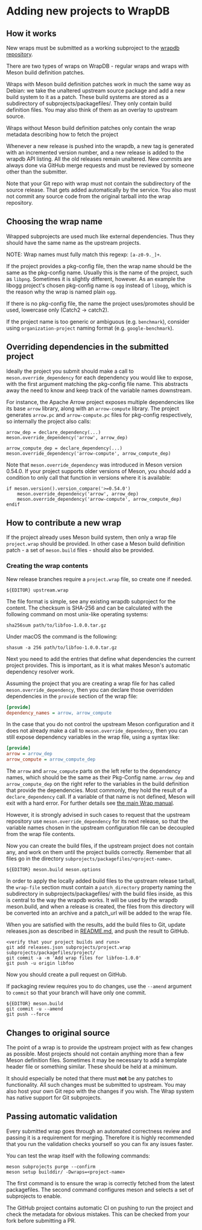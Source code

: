 # Adding new projects to WrapDB


## How it works

New wraps must be submitted as a working subproject to the [wrapdb
repository](https://github.com/mesonbuild/wrapdb).

There are two types of wraps on WrapDB - regular wraps and wraps with
Meson build definition patches.

Wraps with Meson build definition patches work in much the same way as
Debian: we take the unaltered upstream source package and add a new
build system to it as a patch. These build systems are stored as a
subdirectory of subprojects/packagefiles/. They only contain build
definition files. You may also think of them as an overlay to upstream
source.

Wraps without Meson build definition patches only contain the wrap
metadata describing how to fetch the project

Whenever a new release is pushed into the wrapdb, a new tag is
generated with an incremented version number, and a new release is
added to the wrapdb API listing. All the old releases remain
unaltered. New commits are always done via GitHub merge requests and
must be reviewed by someone other than the submitter.

Note that your Git repo with wrap must not contain the subdirectory of
the source release. That gets added automatically by the service. You
also must not commit any source code from the original tarball into
the wrap repository.

## Choosing the wrap name

Wrapped subprojects are used much like external dependencies. Thus
they should have the same name as the upstream projects.

NOTE: Wrap names must fully match this regexp: `[a-z0-9._]+`.

If the project provides a pkg-config file, then the wrap name
should be the same as the pkg-config name. Usually this is the name of
the project, such as `libpng`. Sometimes it is slightly different,
however. As an example the libogg project's chosen pkg-config name is
`ogg` instead of `libogg`, which is the reason why the wrap is
named plain `ogg`.

If there is no pkg-config file, the name the project uses/promotes
should be used, lowercase only (Catch2 -> catch2).

If the project name is too generic or ambiguous (e.g. `benchmark`),
consider using `organization-project` naming format (e.g.
`google-benchmark`).

## Overriding dependencies in the submitted project

Ideally the project you submit should make a call to `meson.override_dependency`
for each dependency you would like to expose, with the first argument
matching the pkg-config file name. This abstracts away the
need to know and keep track of the variable names downstream.

For instance, the Apache Arrow project exposes multiple dependencies like
its base `arrow` library, along with an `arrow-compute` library. The
project generates `arrow.pc` and `arrow-compute.pc` files for pkg-config
respectively, so internally the project also calls:

```meson
arrow_dep = declare_dependency(...)
meson.override_dependency('arrow', arrow_dep)

arrow_compute_dep = declare_dependency(...)
meson.override_dependency('arrow-compute', arrow_compute_dep)
```
Note that `meson.override_dependency` was introduced in Meson version
0.54.0. If your project supports older versions of Meson, you should
add a condition to only call that function in versions where it is
available:

```meson
if meson.version().version_compare('>=0.54.0')
    meson.override_dependency('arrow', arrow_dep)
    meson.override_dependency('arrow-compute', arrow_compute_dep)
endif
```

## How to contribute a new wrap

If the project already uses Meson build system, then only a wrap file
`project.wrap` should be provided. In other case a Meson build
definition patch - a set of `meson.build` files - should also be
provided.

### Creating the wrap contents

New release branches require a `project.wrap` file, so create one if
needed.

```
${EDITOR} upstream.wrap
```

The file format is simple, see any existing wrapdb subproject for the
content. The checksum is SHA-256 and can be calculated with the
following command on most unix-like operating systems:

```
sha256sum path/to/libfoo-1.0.0.tar.gz
```

Under macOS the command is the following:

```
shasum -a 256 path/to/libfoo-1.0.0.tar.gz
```

Next you need to add the entries that define what dependencies the
current project provides. This is important, as it is what makes
Meson's automatic dependency resolver work.

Assuming the project that you are creating
a wrap file for has called `meson.override_dependency`, then you
can declare those overridden dependencies in the `provide` section
of the wrap file:

```ini
[provide]
dependency_names = arrow, arrow_compute
```

In the case that you do not control the upstream Meson configuration
and it does not already make a call to `meson.override_dependency`,
then you can still expose dependency variables in the wrap file, using
a syntax like:

```ini
[provide]
arrow = arrow_dep
arrow_compute = arrow_compute_dep
```

The `arrow` and `arrow_compute` parts on the left refer to the dependency
names, which should be the same as their Pkg-Config name. `arrow_dep` and
`arrow_compute_dep` on the right refer to the variables in the build
definition that provide the dependencies. Most commonly, they hold the
result of a `declare_dependency` call. If a variable of that name is
not defined, Meson will exit with a hard error. For further details see
[the main Wrap manual](Wrap-dependency-system-manual.md).

However, it is strongly advised in such cases to request that the upstream
repository use `meson.override_dependency` for its next release, so that
the variable names chosen in the upstream configuration file can be
decoupled from the wrap file contents.

Now you can create the build files, if the upstream project does not
contain any, and work on them until the project builds correctly.
Remember that all files go in the directory
`subprojects/packagefiles/<project-name>`.

```
${EDITOR} meson.build meson.options
```

In order to apply the locally added build files to the upstream
release tarball, the `wrap-file` section must contain a
`patch_directory` property naming the subdirectory in
subprojects/packagefiles/ with the build files inside, as this is
central to the way the wrapdb works. It will be used by the wrapdb
meson.build, and when a release is created, the files from this
directory will be converted into an archive and a patch_url will be
added to the wrap file.

When you are satisfied with the results, add the build files to Git, update
releases.json as described in
[README.md](https://github.com/mesonbuild/wrapdb#readme), and push the result
to GitHub.

```
<verify that your project builds and runs>
git add releases.json subprojects/project.wrap subprojects/packagefiles/project/
git commit -a -m 'Add wrap files for libfoo-1.0.0'
git push -u origin libfoo
```

Now you should create a pull request on GitHub.

If packaging review requires you to do changes, use the `--amend`
argument to `commit` so that your branch will have only one commit.

```
${EDITOR} meson.build
git commit -u --amend
git push --force
```

## Changes to original source

The point of a wrap is to provide the upstream project with as few
changes as possible. Most projects should not contain anything more
than a few Meson definition files. Sometimes it may be necessary to
add a template header file or something similar. These should be held
at a minimum.

It should especially be noted that there must **not** be any patches
to functionality. All such changes must be submitted to upstream. You
may also host your own Git repo with the changes if you wish. The Wrap
system has native support for Git subprojects.

## Passing automatic validation

Every submitted wrap goes through an automated correctness review and
passing it is a requirement for merging. Therefore it is highly
recommended that you run the validation checks yourself so you can fix
any issues faster.

You can test the wrap itself with the following commands:

    meson subprojects purge --confirm
    meson setup builddir/ -Dwraps=<project-name>

The first command is to ensure the wrap is correctly fetched from the
latest packagefiles. The second command configures meson and selects a
set of subprojects to enable.

The GitHub project contains automatic CI on pushing to run the project
and check the metadata for obvious mistakes. This can be checked from
your fork before submitting a PR.
